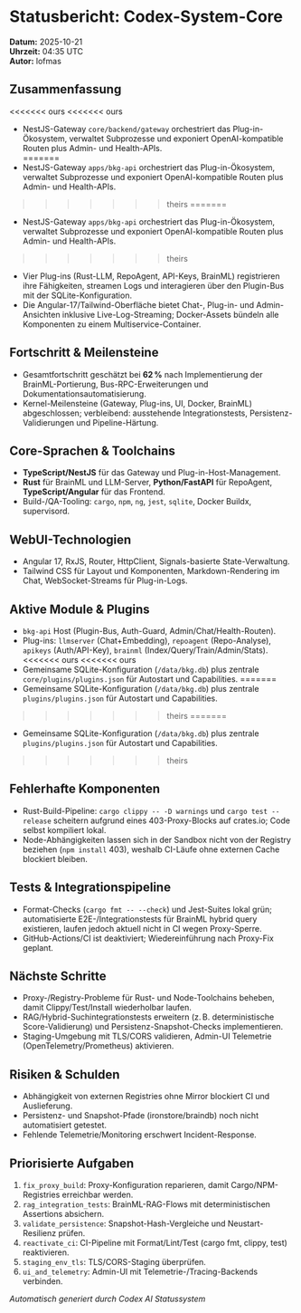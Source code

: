 # Statusbericht: Codex-System-Core

**Datum:** 2025-10-21  
**Uhrzeit:** 04:35 UTC  
**Autor:** lofmas

## Zusammenfassung
<<<<<<< ours
<<<<<<< ours
- NestJS-Gateway `core/backend/gateway` orchestriert das Plug-in-Ökosystem, verwaltet Subprozesse und exponiert OpenAI-kompatible Routen plus Admin- und Health-APIs.  
=======
- NestJS-Gateway `apps/bkg-api` orchestriert das Plug-in-Ökosystem, verwaltet Subprozesse und exponiert OpenAI-kompatible Routen plus Admin- und Health-APIs.  
>>>>>>> theirs
=======
- NestJS-Gateway `apps/bkg-api` orchestriert das Plug-in-Ökosystem, verwaltet Subprozesse und exponiert OpenAI-kompatible Routen plus Admin- und Health-APIs.  
>>>>>>> theirs
- Vier Plug-ins (Rust-LLM, RepoAgent, API-Keys, BrainML) registrieren ihre Fähigkeiten, streamen Logs und interagieren über den Plugin-Bus mit der SQLite-Konfiguration.  
- Die Angular-17/Tailwind-Oberfläche bietet Chat-, Plug-in- und Admin-Ansichten inklusive Live-Log-Streaming; Docker-Assets bündeln alle Komponenten zu einem Multiservice-Container.

## Fortschritt & Meilensteine
- Gesamtfortschritt geschätzt bei **62 %** nach Implementierung der BrainML-Portierung, Bus-RPC-Erweiterungen und Dokumentationsautomatisierung.  
- Kernel-Meilensteine (Gateway, Plug-ins, UI, Docker, BrainML) abgeschlossen; verbleibend: ausstehende Integrationstests, Persistenz-Validierungen und Pipeline-Härtung.

## Core-Sprachen & Toolchains
- **TypeScript/NestJS** für das Gateway und Plug-in-Host-Management.  
- **Rust** für BrainML und LLM-Server, **Python/FastAPI** für RepoAgent, **TypeScript/Angular** für das Frontend.  
- Build-/QA-Tooling: `cargo`, `npm`, `ng`, `jest`, `sqlite`, Docker Buildx, supervisord.

## WebUI-Technologien
- Angular 17, RxJS, Router, HttpClient, Signals-basierte State-Verwaltung.  
- Tailwind CSS für Layout und Komponenten, Markdown-Rendering im Chat, WebSocket-Streams für Plug-in-Logs.

## Aktive Module & Plugins
- `bkg-api` Host (Plugin-Bus, Auth-Guard, Admin/Chat/Health-Routen).  
- Plug-ins: `llmserver` (Chat+Embedding), `repoagent` (Repo-Analyse), `apikeys` (Auth/API-Key), `brainml` (Index/Query/Train/Admin/Stats).  
<<<<<<< ours
<<<<<<< ours
- Gemeinsame SQLite-Konfiguration (`/data/bkg.db`) plus zentrale `core/plugins/plugins.json` für Autostart und Capabilities.
=======
- Gemeinsame SQLite-Konfiguration (`/data/bkg.db`) plus zentrale `plugins/plugins.json` für Autostart und Capabilities.
>>>>>>> theirs
=======
- Gemeinsame SQLite-Konfiguration (`/data/bkg.db`) plus zentrale `plugins/plugins.json` für Autostart und Capabilities.
>>>>>>> theirs

## Fehlerhafte Komponenten
- Rust-Build-Pipeline: `cargo clippy -- -D warnings` und `cargo test --release` scheitern aufgrund eines 403-Proxy-Blocks auf crates.io; Code selbst kompiliert lokal.  
- Node-Abhängigkeiten lassen sich in der Sandbox nicht von der Registry beziehen (`npm install` 403), weshalb CI-Läufe ohne externen Cache blockiert bleiben.

## Tests & Integrationspipeline
- Format-Checks (`cargo fmt -- --check`) und Jest-Suites lokal grün; automatisierte E2E-/Integrationstests für BrainML hybrid query existieren, laufen jedoch aktuell nicht in CI wegen Proxy-Sperre.  
- GitHub-Actions/CI ist deaktiviert; Wiedereinführung nach Proxy-Fix geplant.

## Nächste Schritte
- Proxy-/Registry-Probleme für Rust- und Node-Toolchains beheben, damit Clippy/Test/Install wiederholbar laufen.  
- RAG/Hybrid-Suchintegrationstests erweitern (z. B. deterministische Score-Validierung) und Persistenz-Snapshot-Checks implementieren.  
- Staging-Umgebung mit TLS/CORS validieren, Admin-UI Telemetrie (OpenTelemetry/Prometheus) aktivieren.

## Risiken & Schulden
- Abhängigkeit von externen Registries ohne Mirror blockiert CI und Auslieferung.  
- Persistenz- und Snapshot-Pfade (ironstore/braindb) noch nicht automatisiert getestet.  
- Fehlende Telemetrie/Monitoring erschwert Incident-Response.

## Priorisierte Aufgaben
1. `fix_proxy_build`: Proxy-Konfiguration reparieren, damit Cargo/NPM-Registries erreichbar werden.  
2. `rag_integration_tests`: BrainML-RAG-Flows mit deterministischen Assertions absichern.  
3. `validate_persistence`: Snapshot-Hash-Vergleiche und Neustart-Resilienz prüfen.  
4. `reactivate_ci`: CI-Pipeline mit Format/Lint/Test (cargo fmt, clippy, test) reaktivieren.  
5. `staging_env_tls`: TLS/CORS-Staging überprüfen.  
6. `ui_and_telemetry`: Admin-UI mit Telemetrie-/Tracing-Backends verbinden.

_Automatisch generiert durch Codex AI Statussystem_
